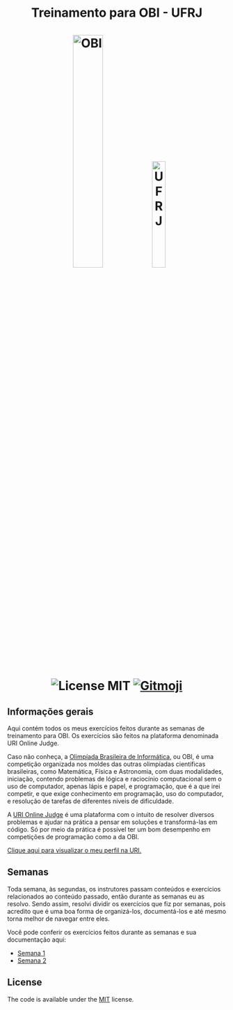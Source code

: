 <h1 align="center">  
  Treinamento para OBI - UFRJ <br/><br/> 
  <img src="https://www.ifmg.edu.br/ourobranco/noticias/alunos-participam-da-olimpiada-brasileira-de-informatica/obi-2020.png/@@images/4d4e77a4-7a20-4e34-839f-76fcb3edc0ce.png" alt="OBI" width="37%" >  <img src="https://upload.wikimedia.org/wikipedia/commons/7/7b/Minerva_UFRJ_Oficial.png" alt="UFRJ" width="25%" >

  <br>
  <br>

  
  <img src="https://img.shields.io/badge/license-MIT-green" alt="License MIT" >
  <a href="https://gitmoji.dev">
    <img src="https://img.shields.io/badge/gitmoji-%20😜%20😍-FFDD67.svg?style=flat-square" alt="Gitmoji">
  </a>
</h1>

## Informações gerais

Aqui contém todos os meus exercícios feitos durante as semanas de treinamento para OBI. Os exercícios são feitos na plataforma denominada URI Online Judge.

Caso não conheça, a [Olimpíada Brasileira de Informática](https://olimpiada.ic.unicamp.br), ou OBI, é uma competição organizada nos moldes das outras olimpíadas científicas brasileiras, como Matemática, Física e Astronomia, com duas modalidades, iniciação, contendo problemas de lógica e raciocínio computacional sem o uso de computador, apenas lápis e papel, e programação, que é a que irei competir, e que exige conhecimento em programação, uso do computador, e resolução de tarefas de diferentes níveis de dificuldade.

A [URI Online Judge](https://www.urionlinejudge.com.br/) é uma plataforma com o intuito de resolver diversos problemas e ajudar na prática a pensar em soluções e transformá-las em código. Só por meio da prática é possível ter um bom desempenho em competições de programação como a da OBI.

[Clique aqui para visualizar o meu perfil na URI.](https://www.urionlinejudge.com.br/judge/en/profile/533172)

## Semanas

Toda semana, às segundas, os instrutores passam conteúdos e exercícios relacionados ao conteúdo passado, então durante as semanas eu as resolvo. Sendo assim, resolvi dividir os exercícios que fiz por semanas, pois acredito que é uma boa forma de organizá-los, documentá-los e até mesmo torna melhor de navegar entre eles.

Você pode conferir os exercícios feitos durante as semanas e sua documentação aqui:
- [Semana 1](https://github.com/LeoBardineo/ufrj-treinamento-obi/tree/main/semana-01#readme)
- [Semana 2](https://github.com/LeoBardineo/ufrj-treinamento-obi/tree/main/semana-02#readme)

## License

The code is available under the [MIT](https://github.com/carloscuesta/gitmoji/blob/master/LICENSE) license.
